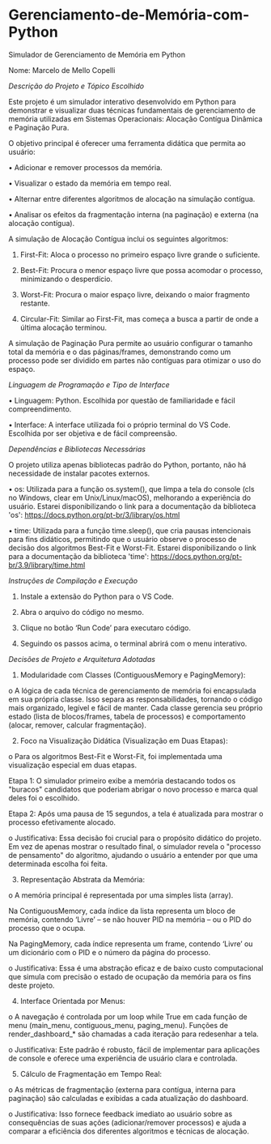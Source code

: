 # Gerenciamento-de-Memória-com-Python

Simulador de Gerenciamento de Memória em Python

Nome: Marcelo de Mello Copelli

*Descrição do Projeto e Tópico Escolhido*

Este projeto é um simulador interativo desenvolvido em Python para demonstrar e visualizar duas técnicas fundamentais de gerenciamento de memória utilizadas em Sistemas Operacionais: Alocação Contígua Dinâmica e Paginação Pura.

O objetivo principal é oferecer uma ferramenta didática que permita ao usuário:

•	Adicionar e remover processos da memória.

•	Visualizar o estado da memória em tempo real.

•	Alternar entre diferentes algoritmos de alocação na simulação contígua.

•	Analisar os efeitos da fragmentação interna (na paginação) e externa (na alocação contígua).


A simulação de Alocação Contígua inclui os seguintes algoritmos:

1.	First-Fit: Aloca o processo no primeiro espaço livre grande o suficiente.
   
2.	Best-Fit: Procura o menor espaço livre que possa acomodar o processo, minimizando o desperdício.
   
3.	Worst-Fit: Procura o maior espaço livre, deixando o maior fragmento restante.
   
4.	Circular-Fit: Similar ao First-Fit, mas começa a busca a partir de onde a última alocação terminou.
   
A simulação de Paginação Pura permite ao usuário configurar o tamanho total da memória e o das páginas/frames, demonstrando como um processo pode ser dividido em partes não contíguas para otimizar o uso do espaço.


*Linguagem de Programação e Tipo de Interface*

•	Linguagem: Python. Escolhida por questão de familiaridade e fácil compreendimento.

•	Interface: A interface utilizada foi o próprio terminal do VS Code. Escolhida por ser objetiva e de fácil compreensão.

*Dependências e Bibliotecas Necessárias*

O projeto utiliza apenas bibliotecas padrão do Python, portanto, não há necessidade de instalar pacotes externos.

•	os: Utilizada para a função os.system(), que limpa a tela do console (cls no Windows, clear em Unix/Linux/macOS), melhorando a experiência do usuário. Estarei disponibilizando o link para a documentação da biblioteca 'os': https://docs.python.org/pt-br/3/library/os.html

•	time: Utilizada para a função time.sleep(), que cria pausas intencionais para fins didáticos, permitindo que o usuário observe o processo de decisão dos algoritmos Best-Fit e Worst-Fit. Estarei disponibilizando o link para a documentação da biblioteca 'time': https://docs.python.org/pt-br/3.9/library/time.html

*Instruções de Compilação e Execução*

1.	Instale a extensão do Python para o VS Code.
   
2.	Abra o arquivo do código no mesmo.
   
3.	Clique no botão ‘Run Code’ para executaro código.
   
4.	Seguindo os passos acima, o terminal abrirá com o menu interativo.

*Decisões de Projeto e Arquitetura Adotadas*

1.	Modularidade com Classes (ContiguousMemory e PagingMemory):
   
o	A lógica de cada técnica de gerenciamento de memória foi encapsulada em sua própria classe. Isso separa as responsabilidades, tornando o código mais organizado, legível e fácil de manter. Cada classe gerencia seu próprio estado (lista de blocos/frames, tabela de processos) e comportamento (alocar, remover, calcular fragmentação).

2.	Foco na Visualização Didática (Visualização em Duas Etapas):
   
o	Para os algoritmos Best-Fit e Worst-Fit, foi implementada uma visualização especial em duas etapas.

   Etapa 1: O simulador primeiro exibe a memória destacando todos os "buracos" candidatos que poderiam abrigar o novo processo e marca qual deles foi o escolhido.
 
   Etapa 2: Após uma pausa de 15 segundos, a tela é atualizada para mostrar o processo efetivamente alocado.
  
o	Justificativa: Essa decisão foi crucial para o propósito didático do projeto. Em vez de apenas mostrar o resultado final, o simulador revela o "processo de pensamento" do algoritmo, ajudando o usuário a entender por que uma determinada escolha foi feita.

3.	Representação Abstrata da Memória:
   
o	A memória principal é representada por uma simples lista (array).

  Na ContiguousMemory, cada índice da lista representa um bloco de memória, contendo ‘Livre’ – se não houver PID na memória – ou o PID do processo que o ocupa.
  
  Na PagingMemory, cada índice representa um frame, contendo ‘Livre’ ou um dicionário com o PID e o número da página do processo.
  
o	Justificativa: Essa é uma abstração eficaz e de baixo custo computacional que simula com precisão o estado de ocupação da memória para os fins deste projeto.

4.	Interface Orientada por Menus:
   
o	A navegação é controlada por um loop while True em cada função de menu (main_menu, contiguous_menu, paging_menu). Funções de render_dashboard_* são chamadas a cada iteração para redesenhar a tela.

o	Justificativa: Este padrão é robusto, fácil de implementar para aplicações de console e oferece uma experiência de usuário clara e controlada.

5.	Cálculo de Fragmentação em Tempo Real:
    
o	As métricas de fragmentação (externa para contígua, interna para paginação) são calculadas e exibidas a cada atualização do dashboard.

o	Justificativa: Isso fornece feedback imediato ao usuário sobre as consequências de suas ações (adicionar/remover processos) e ajuda a comparar a eficiência dos diferentes algoritmos e técnicas de alocação.
